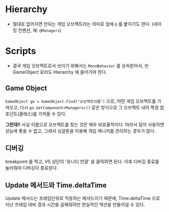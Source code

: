 # Hierarchy
- 절대로 없어지면 안되는 게임 오브젝트라는 의미로 앞에 `@` 를 붙이기도 한다. (네이밍 컨벤션, 예: `@Managers`)

# Scripts
- 결국 게임 오브젝트로서 쓰이기 위해서는 `MonoBehavior` 를 상속받아서, 빈 GameObject 로라도 Hierarchy 에 들어가야 한다.

## Game Object
`GameObject go = GameObject.Find("오브젝트이름")` 으로, 어떤 게임 오브젝트를 가져오고, 다시 `go.GetComponent<Managers>()` 같은 방식으로 그 오브젝트 내의 특정 컴포넌트(클래스)를 가져올 수 있다.  

**그런데!!** 사실 이름으로 오브젝트를 찾는 것은 매우 비효율적이다. 따라서 많이 사용하면 성능에 좋을 수 없고, 그래서 싱글톤을 이용해 게임 매니저를 관리하는 경우가 많다.

## 디버깅
breakpoint 를 찍고, VS 상단의 '유니티 연결' 을 클릭하면 된다. 이후 디버깅 종료를 눌러줘야 디버깅이 종료된다.

## Update 메서드와 Time.deltaTime
Update 메서드는 프레임단위로 작동하는 메서드이기 때문에, Time.deltaTime 으로 지난 프레임 대비 경과 시간을 곱해줘야만 현실적인 액션을 만들어낼 수 있다.
